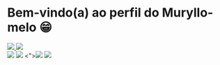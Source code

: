 # Bem-vindo(a) ao perfil do Muryllo-melo 😁
 <div>
  <a href="https://github.com/Muryllo-melo">
 <img altura="180em" src="https://github-readme-stats.vercel.app/api?username=devemdobro&show_icons=true&theme=tokyonight&include_all_commits=true&count_private=true"/>
 <img altura="180em" src="https://github-readme-stats.vercel.app/api/top-langs/?username=Muryllo-melo&layout=compact&langs_count=6&theme=tokyonight"/>
</div>
 <div> 
  <a href="https://instagram.com/Muryllo_melo" target="_blank"><img src="https://img.shields.io/badge/-Instagram-%23E4405F?style=for-the-badge&logo=instagram&logoColor=white" target="_blank"></a>
 <a href="https://discord.gg/5DVhGKVf4h" target="_blank"><img src="https://img.shields.io/badge/Discord-7289DA?style=for-the-badge&logo=discord&logoColor=white" target="_blank"></a> 
  <"><img src="https://img.shields.io/badge/-Gmail-%23333?style=for-the-badge&logo=gmail&logoColor=white" target="_blank"></a>
  <a href="https://www.linkedin.com/in/ricardohdias" target="_blank"><img src="https://img.shields.io/badge/-LinkedIn-%230077B5?style=for-the-badge&logo=linkedin&logoColor=white" target="_blank"></a> 
 
</div>

